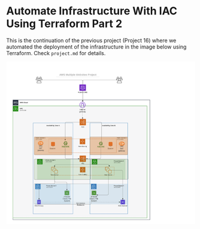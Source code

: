 # Automate Infrastructure With IAC Using Terraform Part 2

This is the continuation of the previous project (Project 16) where we automated the deployment of the infrastructure in the image below using Terraform. Check `project.md` for details.

![Infrastructure](images/infra.png)
